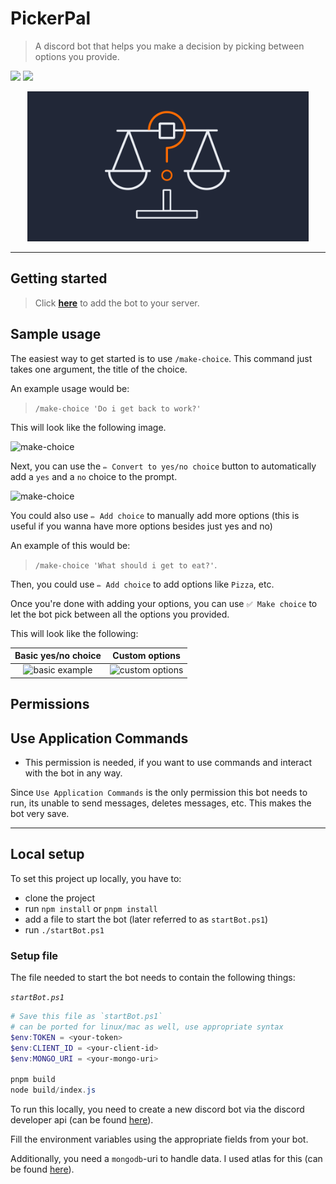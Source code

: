 # PickerPal
> A discord bot that helps you make a decision by picking between options you provide.

<a href="https://discord.com/api/oauth2/authorize?client_id=1058782828109758497&permissions=2147483648&scope=bot%20applications.commands"><img src="https://img.shields.io/static/v1?label=Invite%20Me&message=PickerPal%231862&plastic&color=5865F2&logo=discord"></a>
<img src="https://badgen.net/badge/icon/typescript?icon=typescript&label">
<br>
<p align="center">
  <img src="images/logo.png" width=450 />
</p>

---

## Getting started

> Click [**here**](https://discord.com/oauth2/authorize?client_id=1058782828109758497&permissions=2147483648&scope=applications.commands%20bot) to add the bot to your server.

## Sample usage

The easiest way to get started is to use `/make-choice`. This command just takes one argument, the title of the choice.

An example usage would be:

> `/make-choice 'Do i get back to work?'`

This will look like the following image.

<img alt="make-choice" src="https://i.imgur.com/tfiAs0F.png" />


Next, you can use the `✏️ Convert to yes/no choice` button to automatically add a `yes` and a `no` choice to the prompt.

<img alt="make-choice" src="https://i.imgur.com/wGrJsoY.png" />

You could also use `✏️ Add choice` to manually add more options (this is useful if you wanna have more options besides just yes and no)

An example of this would be:

> `/make-choice 'What should i get to eat?'`.

Then, you could use `✏️ Add choice` to add options like `Pizza`, etc.

Once you're done with adding your options, you can use `✅ Make choice` to let the bot pick between all the options you provided.

This will look like the following:

Basic yes/no choice             |  Custom options
:-------------------------:|:-------------------------:
![basic example](https://i.imgur.com/kY7yolG.png)  |  ![custom options](https://i.imgur.com/W4x6kkA.png)




## Permissions

##  **Use Application Commands**

  - This permission is needed, if you want to use commands and interact with the bot in any way.

Since `Use Application Commands` is the only permission this bot needs to run, its unable to send messages, deletes messages, etc. This makes the bot very save.

---

## Local setup

To set this project up locally, you have to:

  - clone the project
  - run `npm install` or `pnpm install`
  - add a file to start the bot (later referred to as `startBot.ps1`)
  - run `./startBot.ps1`

### Setup file
The file needed to start the bot needs to contain the following things:

*`startBot.ps1`*
```ps1
# Save this file as `startBot.ps1`
# can be ported for linux/mac as well, use appropriate syntax
$env:TOKEN = <your-token>
$env:CLIENT_ID = <your-client-id>
$env:MONGO_URI = <your-mongo-uri>

pnpm build
node build/index.js
```
To run this locally, you need to create a new discord bot via the discord developer api (can be found [here](https://discord.com/developers/applications)).

Fill the environment variables using the appropriate fields from your bot.

Additionally, you need a `mongodb`-uri to handle data. I used atlas for this (can be found [here](https://cloud.mongodb.com/)).
